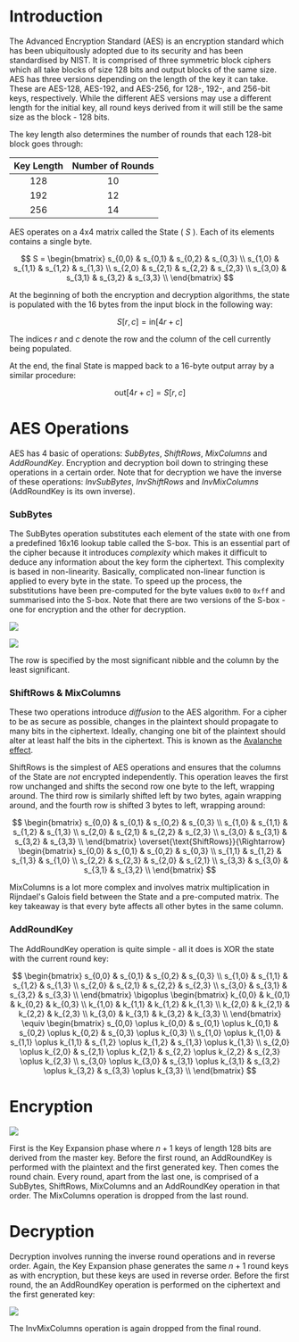 # Introduction

The Advanced Encryption Standard (AES) is an encryption standard which has been ubiquitously adopted due to its security and has been standardised by NIST. It is comprised of three symmetric block ciphers which all take blocks of size 128 bits and output blocks of the same size. AES has three versions depending on the length of the key it can take. These are AES-128, AES-192, and AES-256, for 128-, 192-, and 256-bit keys, respectively. While the different AES versions may use a different length for the initial key, all round keys derived from it will still be the same size as the block - 128 bits.

The key length also determines the number of rounds that each 128-bit block goes through:

|Key Length|Number of Rounds|
|:----------:|:--------------------:|
|128|10|
|192|12|
|256|14|

AES operates on a 4x4 matrix called the State ( $S$ ). Each of its elements contains a single byte. 

$$
S = \begin{bmatrix} s_{0,0} & s_{0,1} & s_{0,2} & s_{0,3} \\ s_{1,0} & s_{1,1} & s_{1,2} & s_{1,3} \\ s_{2,0} & s_{2,1} & s_{2,2} & s_{2,3} \\ s_{3,0} & s_{3,1} & s_{3,2} & s_{3,3} \\ \end{bmatrix}
$$

At the beginning of both the encryption and decryption algorithms, the state is populated with the 16 bytes from the input block in the following way:

$$
S[r, c] = \text{in}[4r + c]
$$

The indices $r$ and $c$ denote the row and the column of the cell currently being populated.

At the end, the final State is mapped back to a 16-byte output array by a similar procedure:

$$
\text{out}[4r + c] = S[r, c]
$$

# AES Operations

AES has 4 basic of operations: *SubBytes*, *ShiftRows*, *MixColumns* and *AddRoundKey*. Encryption and decryption boil down to stringing these operations in a certain order. Note that for decryption we have the inverse of these operations: *InvSubBytes*, *InvShiftRows* and *InvMixColumns* (AddRoundKey is its own inverse).

### SubBytes

The SubBytes operation substitutes each element of the state with one from a predefined 16x16 lookup table called the S-box. This is an essential part of the cipher because it introduces *complexity* which makes it difficult to deduce any information about the key form the ciphertext. This complexity is based in non-linearity. Basically, complicated non-linear function is applied to every byte in the state. To speed up the process, the substitutions have been pre-computed for the byte values `0x00` to `0xff` and summarised into the S-box. Note that there are two versions of the S-box - one for encryption and the other for decryption.

![](Resources/Images/AES/AES%20S-Box.png)

![](Resources/Images/AES/AES%20Inverse%20S-box.png)

The row is specified by the most significant nibble and the column by the least significant.

### ShiftRows & MixColumns

These two operations introduce *diffusion* to the AES algorithm. For a cipher to be as secure as possible, changes in the plaintext should propagate to many bits in the ciphertext. Ideally, changing one bit of the plaintext should alter at least half the bits in the ciphertext. This is known as the [Avalanche effect](https://en.wikipedia.org/wiki/Avalanche_effect).

ShiftRows is the simplest of AES operations and ensures that the columns of the State are *not* encrypted independently. This operation leaves the first row unchanged and shifts the second row one byte to the left, wrapping around. The third row is similarly shifted left by two bytes, again wrapping around, and the fourth row is shifted 3 bytes to left, wrapping around:

$$
\begin{bmatrix} s_{0,0} & s_{0,1} & s_{0,2} & s_{0,3} \\ s_{1,0} & s_{1,1} & s_{1,2} & s_{1,3} \\ s_{2,0} & s_{2,1} & s_{2,2} & s_{2,3} \\ s_{3,0} & s_{3,1} & s_{3,2} & s_{3,3} \\ \end{bmatrix} \overset{\text{ShiftRows}}{\Rightarrow} \begin{bmatrix} s_{0,0} & s_{0,1} & s_{0,2} & s_{0,3} \\ s_{1,1} & s_{1,2} & s_{1,3} & s_{1,0} \\ s_{2,2} & s_{2,3} & s_{2,0} & s_{2,1} \\ s_{3,3} & s_{3,0} & s_{3,1} & s_{3,2} \\ \end{bmatrix}
$$

MixColumns is a lot more complex and involves matrix multiplication in Rijndael's Galois field between the State and a pre-computed matrix. The key takeaway is that every byte affects all other bytes in the same column. 

### AddRoundKey
The AddRoundKey operation is quite simple - all it does is XOR the state with the current round key:

$$
\begin{bmatrix} s_{0,0} & s_{0,1} & s_{0,2} & s_{0,3} \\ s_{1,0} & s_{1,1} & s_{1,2} & s_{1,3} \\ s_{2,0} & s_{2,1} & s_{2,2} & s_{2,3} \\ s_{3,0} & s_{3,1} & s_{3,2} & s_{3,3} \\ \end{bmatrix} \bigoplus \begin{bmatrix} k_{0,0} & k_{0,1} & k_{0,2} & k_{0,3} \\ k_{1,0} & k_{1,1} & k_{1,2} & k_{1,3} \\ k_{2,0} & k_{2,1} & k_{2,2} & k_{2,3} \\ k_{3,0} & k_{3,1} & k_{3,2} & k_{3,3} \\ \end{bmatrix} \equiv \begin{bmatrix} s_{0,0} \oplus k_{0,0} & s_{0,1} \oplus k_{0,1} & s_{0,2} \oplus k_{0,2} & s_{0,3} \oplus k_{0,3} \\ s_{1,0} \oplus k_{1,0} & s_{1,1} \oplus k_{1,1} & s_{1,2} \oplus k_{1,2} & s_{1,3} \oplus k_{1,3} \\ s_{2,0} \oplus k_{2,0} & s_{2,1} \oplus k_{2,1} & s_{2,2} \oplus k_{2,2} & s_{2,3} \oplus k_{2,3} \\ s_{3,0} \oplus k_{3,0} & s_{3,1} \oplus k_{3,1} & s_{3,2} \oplus k_{3,2} & s_{3,3} \oplus k_{3,3} \\ \end{bmatrix}
$$

# Encryption

![](Resources/Images/AES/AES%20Encryption.svg)

First is the Key Expansion phase where $n + 1$  keys of length 128 bits are derived from the master key. Before the first round, an AddRoundKey is performed with the plaintext and the first generated key. Then comes the round chain. Every round, apart from the last one, is comprised of a SubBytes, ShiftRows, MixColumns and an AddRoundKey operation in that order. The MixColumns operation is dropped from the last round. 

# Decryption

Decryption involves running the inverse round operations and in reverse order. Again, the Key Expansion phase generates the same $n + 1$ round keys as with encryption, but these keys are used in reverse order. Before the first round, the an AddRoundKey operation is performed on the ciphertext and the first generated key:

![](Resources/Images/AES/AES%20Decryption.svg)

The InvMixColumns operation is again dropped from the final round.